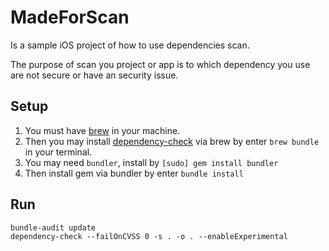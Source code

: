 # MadeForScan

Is a sample iOS project of how to use dependencies scan.

The purpose of scan you project or app is to which dependency you use are not secure or have an security issue.

## Setup

1. You must have [brew](https://brew.sh) in your machine.
2. Then you may install [dependency-check](http://www.owasp.org/index.php/OWASP_Dependency_Check) via brew by enter `brew bundle` in your terminal.
3. You may need `bundler`, install by `[sudo] gem install bundler`
4. Then install gem via bundler by enter `bundle install`

## Run

```shell
bundle-audit update
dependency-check --failOnCVSS 0 -s . -o . --enableExperimental
```
